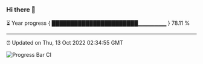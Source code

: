 ### Hi there 👋

⏳ Year progress { ███████████████████████▁▁▁▁▁▁▁ } 78.11 %

---

⏰ Updated on Thu, 13 Oct 2022 02:34:55 GMT

![Progress Bar CI](https://github.com/ZhaoGui/ZhaoGui/workflows/Progress%20Bar%20CI/badge.svg)
